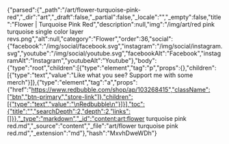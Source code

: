 {"parsed":{"_path":"/art/flower-turquoise-pink-red","_dir":"art","_draft":false,"_partial":false,"_locale":"","_empty":false,"title":"Flower | Turquoise Pink Red","description":null,"img":"/img/art/red pink turquoise single color layer revs.png","alt":null,"category":"Flower","order":36,"social":{"facebook":"/img/social/facebook.svg","instagram":"/img/social/instagram.svg","youtube":"/img/social/youtube.svg","facebookAlt":"Facebook","instagramAlt":"Instagram","youtubeAlt":"Youtube"},"body":{"type":"root","children":[{"type":"element","tag":"p","props":{},"children":[{"type":"text","value":"Like what you see? Support me with some merch"}]},{"type":"element","tag":"a","props":{"href":"https://www.redbubble.com/shop/ap/103268415","className":["btn","btn-primary","store-link"]},"children":[{"type":"text","value":"\nRedbubble\n"}]}],"toc":{"title":"","searchDepth":2,"depth":2,"links":[]}},"_type":"markdown","_id":"content:art:flower turquoise pink red.md","_source":"content","_file":"art/flower turquoise pink red.md","_extension":"md"},"hash":"MxvhDweWDh"}